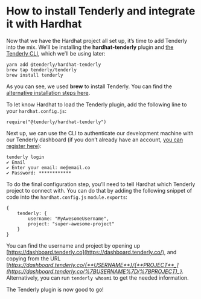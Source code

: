 # How to install Tenderly and integrate it with Hardhat

Now that we have the Hardhat project all set up, it’s time to add Tenderly into the mix. We’ll be installing the **hardhat-tenderly** plugin and [the Tenderly CLI](https://github.com/tenderly/tenderly-cli#installation), which we’ll be using later:

```text
yarn add @tenderly/hardhat-tenderly
brew tap tenderly/tenderly
brew install tenderly
```

As you can see, we used **brew** to install Tenderly. You can find the [alternative installation steps here](https://github.com/tenderly/tenderly-cli#installation).

To let know Hardhat to load the Tenderly plugin, add the following line to your `hardhat.config.js`:

```text
require("@tenderly/hardhat-tenderly")
```

Next up, we can use the CLI to authenticate our development machine with our Tenderly dashboard \(if you don’t already have an account, [you can register here](https://dashboard.tenderly.co/register)\):

```text
tenderly login
✔ Email
✔ Enter your email: me@email.co
✔ Password: ************
```

To do the final configuration step, you’ll need to tell Hardhat which Tenderly project to connect with. You can do that by adding the following snippet of code into the `hardhat.config.js` `module.exports`:

```text
{
	tenderly: {
		username: "MyAwesomeUsername",
		project: "super-awesome-project"
	}
}
```

You can find the username and project by opening up [https://dashboard.tenderly.co](https://dashboard.tenderly.co/), and copying from the URL [_https://dashboard.tenderly.co/{**USERNAME**}/{**PROJECT**_](https://dashboard.tenderly.co/%7BUSERNAME%7D/%7BPROJECT)_}._ Alternatively, you can run `tenderly whoami` to get the needed information.

The Tenderly plugin is now good to go!

